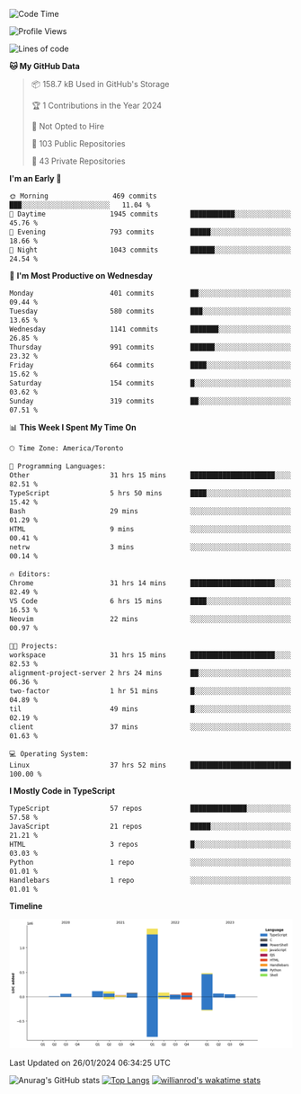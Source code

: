 <!--START_SECTION:waka-->
![Code Time](http://img.shields.io/badge/Code%20Time-1%2C121%20hrs%2026%20mins-blue)

![Profile Views](http://img.shields.io/badge/Profile%20Views-6-blue)

![Lines of code](https://img.shields.io/badge/From%20Hello%20World%20I%27ve%20Written-2.6%20million%20lines%20of%20code-blue)

**🐱 My GitHub Data** 

> 📦 158.7 kB Used in GitHub's Storage 
 > 
> 🏆 1 Contributions in the Year 2024
 > 
> 🚫 Not Opted to Hire
 > 
> 📜 103 Public Repositories 
 > 
> 🔑 43 Private Repositories 
 > 
**I'm an Early 🐤** 

```text
🌞 Morning                469 commits         ███░░░░░░░░░░░░░░░░░░░░░░   11.04 % 
🌆 Daytime                1945 commits        ███████████░░░░░░░░░░░░░░   45.76 % 
🌃 Evening                793 commits         █████░░░░░░░░░░░░░░░░░░░░   18.66 % 
🌙 Night                  1043 commits        ██████░░░░░░░░░░░░░░░░░░░   24.54 % 
```
📅 **I'm Most Productive on Wednesday** 

```text
Monday                   401 commits         ██░░░░░░░░░░░░░░░░░░░░░░░   09.44 % 
Tuesday                  580 commits         ███░░░░░░░░░░░░░░░░░░░░░░   13.65 % 
Wednesday                1141 commits        ███████░░░░░░░░░░░░░░░░░░   26.85 % 
Thursday                 991 commits         ██████░░░░░░░░░░░░░░░░░░░   23.32 % 
Friday                   664 commits         ████░░░░░░░░░░░░░░░░░░░░░   15.62 % 
Saturday                 154 commits         █░░░░░░░░░░░░░░░░░░░░░░░░   03.62 % 
Sunday                   319 commits         ██░░░░░░░░░░░░░░░░░░░░░░░   07.51 % 
```


📊 **This Week I Spent My Time On** 

```text
🕑︎ Time Zone: America/Toronto

💬 Programming Languages: 
Other                    31 hrs 15 mins      █████████████████████░░░░   82.51 % 
TypeScript               5 hrs 50 mins       ████░░░░░░░░░░░░░░░░░░░░░   15.42 % 
Bash                     29 mins             ░░░░░░░░░░░░░░░░░░░░░░░░░   01.29 % 
HTML                     9 mins              ░░░░░░░░░░░░░░░░░░░░░░░░░   00.41 % 
netrw                    3 mins              ░░░░░░░░░░░░░░░░░░░░░░░░░   00.14 % 

🔥 Editors: 
Chrome                   31 hrs 14 mins      █████████████████████░░░░   82.49 % 
VS Code                  6 hrs 15 mins       ████░░░░░░░░░░░░░░░░░░░░░   16.53 % 
Neovim                   22 mins             ░░░░░░░░░░░░░░░░░░░░░░░░░   00.97 % 

🐱‍💻 Projects: 
workspace                31 hrs 15 mins      █████████████████████░░░░   82.53 % 
alignment-project-server 2 hrs 24 mins       ██░░░░░░░░░░░░░░░░░░░░░░░   06.36 % 
two-factor               1 hr 51 mins        █░░░░░░░░░░░░░░░░░░░░░░░░   04.89 % 
til                      49 mins             █░░░░░░░░░░░░░░░░░░░░░░░░   02.19 % 
client                   37 mins             ░░░░░░░░░░░░░░░░░░░░░░░░░   01.63 % 

💻 Operating System: 
Linux                    37 hrs 52 mins      █████████████████████████   100.00 % 
```

**I Mostly Code in TypeScript** 

```text
TypeScript               57 repos            ██████████████░░░░░░░░░░░   57.58 % 
JavaScript               21 repos            █████░░░░░░░░░░░░░░░░░░░░   21.21 % 
HTML                     3 repos             █░░░░░░░░░░░░░░░░░░░░░░░░   03.03 % 
Python                   1 repo              ░░░░░░░░░░░░░░░░░░░░░░░░░   01.01 % 
Handlebars               1 repo              ░░░░░░░░░░░░░░░░░░░░░░░░░   01.01 % 
```



**Timeline**

![Lines of Code chart](https://raw.githubusercontent.com/wise-introvert/wise-introvert/master/assets/bar_graph.png)


 Last Updated on 26/01/2024 06:34:25 UTC
<!--END_SECTION:waka-->

![Anurag's GitHub stats](https://github-readme-stats.vercel.app/api?username=wise-introvert&count_private=true&show_icons=true)
[![Top Langs](https://github-readme-stats.vercel.app/api/top-langs/?username=wise-introvert&langs_count=10)](https://github.com/anuraghazra/github-readme-stats)
[![willianrod's wakatime stats](https://github-readme-stats.vercel.app/api/wakatime?username=wiseintrovert)](https://github.com/anuraghazra/github-readme-stats)
